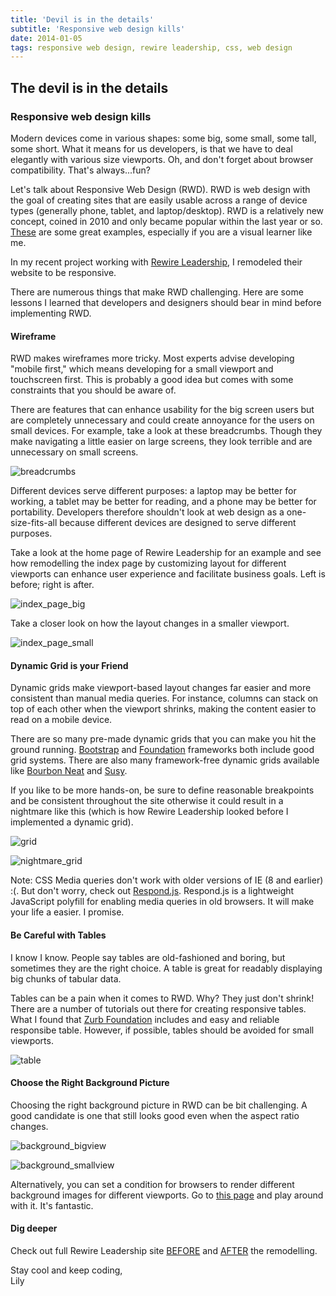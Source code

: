 ```yaml
---
title: 'Devil is in the details'
subtitle: 'Responsive web design kills'
date: 2014-01-05
tags: responsive web design, rewire leadership, css, web design
---
```


## The devil is in the details

### Responsive web design kills

Modern devices come in various shapes: some big, some small, some tall, some short. What it means for us developers, is that we have to deal elegantly with various size viewports. Oh, and don't forget about browser compatibility. That's always...fun? 

Let's talk about Responsive Web Design (RWD). RWD is web design with the goal of creating sites that are easily usable across a range of device types (generally phone, tablet, and laptop/desktop). RWD is a relatively new concept, coined in 2010 and only became popular within the last year or so. [These](http://mediaqueri.es/) are some great examples, especially if you are a visual learner like me.

In my recent project working with [Rewire Leadership](http://rewireleadership.com), I remodeled their website to be responsive. 

There are numerous things that make RWD challenging. Here are some lessons I learned that developers and designers should bear in mind before implementing RWD.

#### Wireframe
RWD makes wireframes more tricky. Most experts advise developing "mobile first," which means developing for a small viewport and touchscreen first. This is probably a good idea but comes with some constraints that you should be aware of. 

There are features that can enhance usability for the big screen users but are completely unnecessary and could create annoyance for the users on small devices. For example, take a look at these breadcrumbs. Though they make navigating a little easier on large screens, they look terrible and are unnecessary on small screens.

![breadcrumbs](/images/posts/1-3-14/breadcrumbs.png)

Different devices serve different purposes: a laptop may be better for working, a tablet may be better for reading, and a phone may be better for portability. Developers therefore shouldn't look at web design as a one-size-fits-all because different devices are designed to serve different purposes. 

Take a look at the home page of Rewire Leadership for an example and see how remodelling the index page by customizing layout for different viewports can enhance user experience and facilitate business goals. Left is before; right is after.

![index_page_big](/images/posts/1-3-14/index_page_big_compare.png)

Take a closer look on how the layout changes in a smaller viewport.

![index_page_small](/images/posts/1-3-14/index_page_small_compare.png)


#### Dynamic Grid is your Friend

Dynamic grids make viewport-based layout changes far easier and more consistent than manual media queries. For instance, columns can stack on top of each other when the viewport shrinks, making the content easier to read on a mobile device.

There are so many pre-made dynamic grids that you can make you hit the ground running. [Bootstrap](http://getbootstrap.com/) and [Foundation](http://foundation.zurb.com/) frameworks both include good grid systems. There are also many framework-free dynamic grids available like [Bourbon Neat](http://neat.bourbon.io/) and [Susy](http://susy.oddbird.net/).

If you like to be more hands-on, be sure to define reasonable breakpoints and be consistent throughout the site otherwise it could result in a nightmare like this (which is how Rewire Leadership looked before I implemented a dynamic grid).

![grid](/images/posts/1-3-14/grid.png)

![nightmare_grid](/images/posts/1-3-14/grid1.png)


Note: CSS Media queries don't work with older versions of IE (8 and earlier) :(. But don't worry, check out [Respond.js](https://github.com/scottjehl/Respond). Respond.js is a lightweight JavaScript polyfill for enabling media queries in old browsers. It will make your life a easier. I promise.


#### Be Careful with Tables
I know I know. People say tables are old-fashioned and boring, but sometimes they are the right choice. A table is great for readably displaying big chunks of tabular data.

Tables can be a pain when it comes to RWD. Why? They just don't shrink! There are a number of tutorials out there for creating responsive tables. What I found that [Zurb Foundation](http://foundation.zurb.com/docs/components/tables.html) includes and easy and reliable responsibe table. However, if possible, tables should be avoided for small viewports.

![table](/images/posts/1-3-14/table_compare.png)


#### Choose the Right Background Picture

Choosing the right background picture in RWD can be bit challenging. A good candidate is one that still looks good even when the aspect ratio changes. 

![background_bigview](/images/posts/1-3-14/background_bigview.png)

![background_smallview](/images/posts/1-3-14/background_smallview.png)

Alternatively, you can set a condition for browsers to render different background images for different viewports. Go to [this page](http://stuffandnonsense.co.uk/) and play around with it. It's fantastic.

#### Dig deeper

Check out full Rewire Leadership site [BEFORE](http://rewire-leadership-2013-12-01.herokuapp.com/) and [AFTER](http://rewireleadership.com) the remodelling. 

Stay cool and keep coding,  
Lily 
